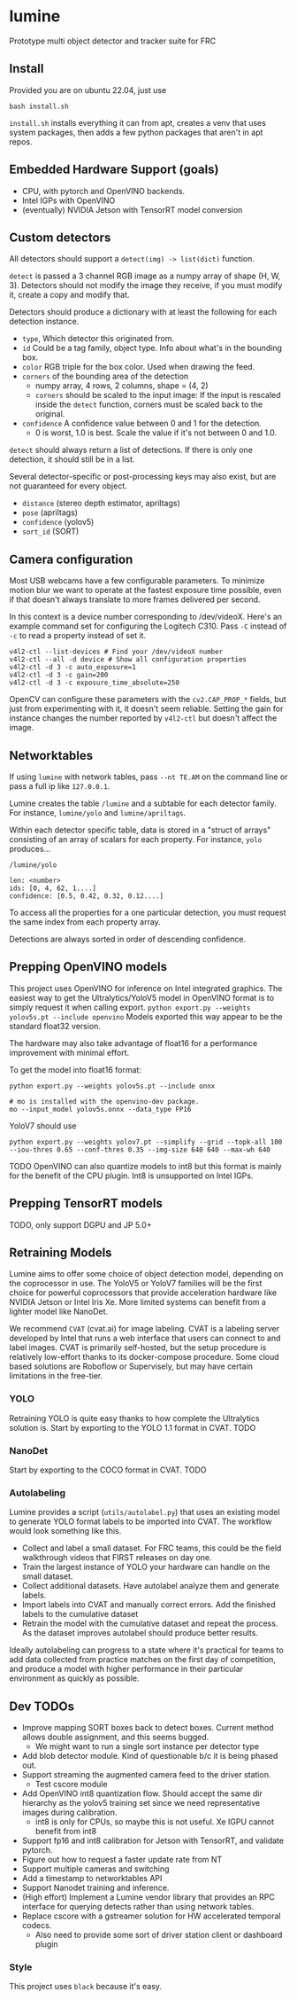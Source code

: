 # lumine
Prototype multi object detector and tracker suite for FRC

## Install
Provided you are on ubuntu 22.04, just use
```
bash install.sh
```
`install.sh` installs everything it can from apt, creates a venv that
uses system packages, then adds a few python packages that aren't in apt repos.

## Embedded Hardware Support (goals)
* CPU, with pytorch and OpenVINO backends.
* Intel IGPs with OpenVINO
* (eventually) NVIDIA Jetson with TensorRT model conversion

## Custom detectors
All detectors should support a `detect(img) -> list(dict)` function.

`detect` is passed a 3 channel RGB image as a numpy array of shape (H, W, 3).
Detectors should not modify the image they receive, if you must modify it,
create a copy and modify that.

Detectors should produce a dictionary with at least the following
for each detection instance.
* `type`, Which detector this originated from.
* `id` Could be a tag family, object type. Info about what's in the bounding box.
* `color` RGB triple for the box color. Used when drawing the feed.
* `corners` of the bounding area of the detection
  * numpy array, 4 rows, 2 columns, shape = (4, 2)
  * `corners` should be scaled to the input image: If the input is rescaled inside the
     `detect` function, corners must be scaled back to the original.
* `confidence` A confidence value between 0 and 1 for the detection.
  * 0 is worst, 1.0 is best. Scale the value if it's not between 0 and 1.0.

`detect` should always return a list of detections. If there is only one detection, it
should still be in a list.

Several detector-specific or post-processing keys may also
exist, but are not guaranteed for every object.
* `distance` (stereo depth estimator, apriltags)
* `pose` (apriltags)
* `confidence` (yolov5)
* `sort_id` (SORT)

## Camera configuration
Most USB webcams have a few configurable parameters. To minimize
motion blur we want to operate at the fastest exposure time possible,
even if that doesn't always translate to more frames delivered per second.

In this context is a device number corresponding to /dev/videoX.
Here's an example command set for configuring the Logitech C310.
Pass `-C` instead of `-c` to read a property instead of set it.
```
v4l2-ctl --list-devices # Find your /dev/videoX number
v4l2-ctl --all -d device # Show all configuration properties
v4l2-ctl -d 3 -c auto_exposure=1
v4l2-ctl -d 3 -c gain=200
v4l2-ctl -d 3 -c exposure_time_absolute=250
```

OpenCV can configure these parameters with the `cv2.CAP_PROP_*` fields,
but just from experimenting with it, it doesn't seem reliable. Setting
the gain for instance changes the number reported by `v4l2-ctl` but
doesn't affect the image.

## Networktables
If using `lumine` with network tables, pass `--nt TE.AM` on the command line or pass
a full ip like `127.0.0.1`.

Lumine creates the table `/lumine` and a subtable for each detector family. For instance,
`lumine/yolo` and `lumine/apriltags`.

Within each detector specific table, data is stored in a "struct of arrays" consisting
of an array of scalars for each property. For instance, `yolo` produces...
```
/lumine/yolo

len: <number>
ids: [0, 4, 62, 1....]
confidence: [0.5, 0.42, 0.32, 0.12....]
```
To access all the properties for a one particular detection, you must request the same
index from each property array.

Detections are always sorted in order of descending confidence.

## Prepping OpenVINO models
This project uses OpenVINO for inference on Intel integrated graphics.
The easiest way to get the Ultralytics/YoloV5 model in OpenVINO format is to
simply request it when calling export.
`python export.py --weights yolov5s.pt --include openvino`
Models exported this way appear to be the standard float32 version.

The hardware may also take advantage of float16 for a performance improvement
with minimal effort.

To get the model into float16 format:
```
python export.py --weights yolov5s.pt --include onnx

# mo is installed with the openvino-dev package.
mo --input_model yolov5s.onnx --data_type FP16
```

YoloV7 should use
```
python export.py --weights yolov7.pt --simplify --grid --topk-all 100 --iou-thres 0.65 --conf-thres 0.35 --img-size 640 640 --max-wh 640
```

TODO
OpenVINO can also quantize models to int8 but this format is mainly for the benefit of the CPU
plugin. Int8 is unsupported on Intel IGPs.

## Prepping TensorRT models
TODO, only support DGPU and JP 5.0+

## Retraining Models
Lumine aims to offer some choice of object detection model, depending on the coprocessor in use.
The YoloV5 or YoloV7 families will be the first choice for powerful coprocessors
that provide acceleration hardware like NVIDIA Jetson or Intel Iris Xe. More limited systems
can benefit from a lighter model like NanoDet.

We recommend `CVAT` (cvat.ai) for image labeling. CVAT is a labeling server developed by
Intel that runs a web interface that users can connect to and label images. CVAT is primarily
self-hosted, but the setup procedure is relatively low-effort thanks to its docker-compose
procedure. Some cloud based solutions are Roboflow or Supervisely, but may have certain limitations
in the free-tier.

### YOLO
Retraining YOLO is quite easy thanks to how complete the Ultralytics solution is.
Start by exporting to the YOLO 1.1 format in CVAT.
TODO

### NanoDet
Start by exporting to the COCO format in CVAT.
TODO

### Autolabeling
Lumine provides a script (`utils/autolabel.py`) that uses an existing model to generate YOLO format
labels to be imported into CVAT. The workflow would look something like this.
* Collect and label a small dataset. For FRC teams, this could be the field walkthrough videos that
  FIRST releases on day one.
* Train the largest instance of YOLO your hardware can handle on the small dataset.
* Collect additional datasets. Have autolabel analyze them and generate labels.
* Import labels into CVAT and manually correct errors. Add the finished labels to the cumulative
  dataset
* Retrain the model with the cumulative dataset and repeat the process. As the dataset improves
  autolabel should produce better results.

Ideally autolabeling can progress to a state where it's practical for teams to add data collected
from practice matches on the first day of competition, and produce a model with higher
performance in their particular environment as quickly as possible.

## Dev TODOs
* Improve mapping SORT boxes back to detect boxes. Current method allows
double assignment, and this seems bugged.
  * We might want to run a single sort instance per detector type
* Add blob detector module. Kind of questionable b/c it is being phased out.
* Support streaming the augmented camera feed to the driver station.
  * Test cscore module
* Add OpenVINO int8 quantization flow. Should accept the same dir hierarchy
  as the yolov5 training set since we need representative images during calibration.
  * int8 is only for CPUs, so maybe this is not useful. Xe IGPU cannot benefit from int8
* Support fp16 and int8 calibration for Jetson with TensorRT, and validate pytorch.
* Figure out how to request a faster update rate from NT
* Support multiple cameras and switching
* Add a timestamp to networktables API
* Support Nanodet training and inference.
* (High effort) Implement a Lumine vendor library that provides an RPC interface for
  querying detects rather than using network tables.
* Replace cscore with a gstreamer solution for HW accelerated temporal codecs.
  * Also need to provide some sort of driver station client or dashboard plugin

### Style
This project uses `black` because it's easy.
